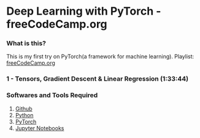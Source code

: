 # Deep Learning with PyTorch - freeCodeCamp.org

### What is this?

This is my first try on PyTorch(a framework for machine learning).
Playlist: [freeCodeCamp.org](https://www.youtube.com/playlist?list=PLWKjhJtqVAbm3T2Eq1_KgloC7ogdXxdRa)

### 1 - Tensors, Gradient Descent & Linear Regression (1:33:44)


### Softwares and Tools Required

1. [Github](https://github.com)
2. [Python](https://www.python.org/)
3. [PyTorch](https://pytorch.org/)
4. [Jupyter Notebooks](https://jupyter.org/)